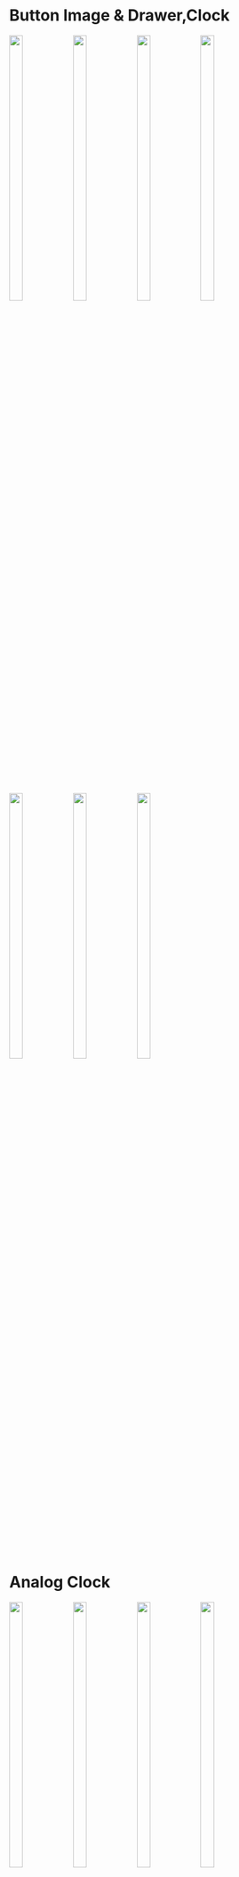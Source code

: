 # Button Image & Drawer,Clock 
<p>
  <img src="https://github.com/user-attachments/assets/c23c1851-2332-4a5a-8948-a08185e4a37c"height="35%" width="22%">
   <img src="https://github.com/user-attachments/assets/54d66332-25dc-4def-80ed-ca5c93e555f4"height="35%" width="22%">
  <img src="https://github.com/user-attachments/assets/89557af5-8faf-4aaf-880c-1b694e1726bb"height="35%" width="22%">
   <img src="https://github.com/user-attachments/assets/8fa09e4f-efab-44f0-af9a-e3f8ff39826d"height="35%" width="22%">
  <img src="https://github.com/user-attachments/assets/9bb30768-1386-4e0c-9f9b-419038591e7a"height="35%" width="22%">
   <img src="https://github.com/user-attachments/assets/a0ba2da5-aaf4-4d8f-9ce4-2130000d3728"height="35%" width="22%">
   <img src="https://github.com/user-attachments/assets/446460ab-e141-4b33-8af3-a1f02d2c42d3"height="35%" width="22%">
  
</p>


# Analog Clock
<p>
  <img src="https://github.com/user-attachments/assets/dc8a5e95-7bc1-4a9b-8dea-ecf72a31857b"height="35%" width="22%">
   <img src="https://github.com/user-attachments/assets/11db1140-9c93-42e0-be10-67ead79b5584"height="35%" width="22%">
   <img src="https://github.com/user-attachments/assets/2b41da9e-894f-44db-b723-b8552a755e5c"height="35%" width="22%">
   <img src="https://github.com/user-attachments/assets/c9d3a9f7-7c8a-4ffc-afc1-c126d481c237"height="35%" width="22%">
   <img src="https://github.com/user-attachments/assets/b70234f1-36ec-4252-80c4-ac446bfa0d54"height="35%" width="22%">
     
</p>

# Strap Clock 
<p>
   <img src="https://github.com/user-attachments/assets/fd252760-45d2-43d1-8f46-c6566bef0c8a"height="35%" width="22%">
</p>
 
# What is  Asynchronous Programming?

- Asynchronous programming is a process that allows an application to run a second set of instructions while focusing on its primary or basic process.
- Asynchronous programming has several benefits, including improved application performance, wide application to different coding languages, and better user experience.

# What is Future Class ?

- In Dart, a Future represents a value that may not be available yet. It encapsulates an asynchronous operation and provides a way to handle the result or error when it becomes available.

# What is Duration class & Future.delayed() constructor with Example ?
## Duration Class

The Duration class in Dart represents a span of time, such as 5 seconds or 3 minutes. It is commonly used to specify time intervals.

Future.delayed() Constructor
The Future.delayed() constructor creates a future that completes after a specified duration. It's useful for simulating delays in asynchronous operations.


# What is Recursion ?

## Recursion

Recursion is a programming technique where a function calls itself to solve smaller instances of the same problem. It is useful for tasks that can be divided into similar subtasks, like traversing data structures or solving mathematical problems.

# What is Timer class?

## Timer Class

The Timer class in Dart is used to create a timer that runs a function after a specified duration or repeatedly at specified intervals. It's useful for tasks like scheduling events or creating delays.

# What is Timer.periodic?

## Timer.periodic

The Timer.periodic constructor in Dart creates a timer that repeatedly runs a function at specified intervals. It's useful for executing a task at regular intervals, like updating a UI or polling for data.
